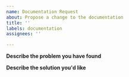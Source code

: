 ```yaml
---
name: Documentation Request
about: Propose a change to the documentation
title: ''
labels: documentation
assignees: ''

---
```


**Describe the problem you have found**


**Describe the solution you'd like**
